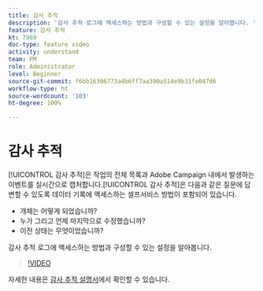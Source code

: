 ```yaml
---
title: 감사 추적
description: '감사 추적 로그에 액세스하는 방법과 구성할 수 있는 설정을 알아봅니다. '
feature: 감사 추적
kt: 7969
doc-type: feature video
activity: understand
team: PM
role: Administrator
level: Beginner
source-git-commit: f6bb16306773a4b6ff7aa390a514e9b31fe047d6
workflow-type: ht
source-wordcount: '103'
ht-degree: 100%

---
```



# 감사 추적

[!UICONTROL 감사 추적]은 작업의 전체 목록과 Adobe Campaign 내에서 발생하는 이벤트를 실시간으로 캡처합니다.[!UICONTROL 감사 추적]은 다음과 같은 질문에 답변할 수 있도록 데이터 기록에 액세스하는 셀프서비스 방법이 포함되어 있습니다.

* 개체는 어떻게 되었습니까?
* 누가 그리고 언제 마지막으로 수정했습니까?
* 이전 상태는 무엇이었습니까?

감사 추적 로그에 액세스하는 방법과 구성할 수 있는 설정을 알아봅니다.

>[!VIDEO](https://video.tv.adobe.com/v/27425?quality=12)

자세한 내용은 [감사 추적 설명서](https://experienceleague.adobe.com/docs/campaign-classic/using/monitoring-campaign-classic/production-procedures/audit-trail.html?lang=ko)에서 확인할 수 있습니다.

